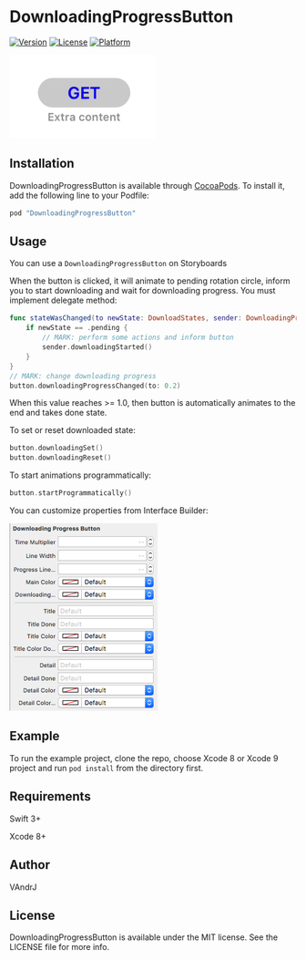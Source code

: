 # DownloadingProgressButton

[![Version](https://img.shields.io/cocoapods/v/DownloadingProgressButton.svg?style=flat)](http://cocoapods.org/pods/DownloadingProgressButton)
[![License](https://img.shields.io/cocoapods/l/DownloadingProgressButton.svg?style=flat)](http://cocoapods.org/pods/DownloadingProgressButton)
[![Platform](https://img.shields.io/cocoapods/p/DownloadingProgressButton.svg?style=flat)](http://cocoapods.org/pods/DownloadingProgressButton)

![demo](Images/demo.gif)

## Installation

DownloadingProgressButton is available through [CocoaPods](http://cocoapods.org). To install
it, add the following line to your Podfile:

```ruby
pod "DownloadingProgressButton"
```

## Usage

You can use a `DownloadingProgressButton` on Storyboards

When the button is clicked, it will animate to pending rotation circle, inform you to start downloading and wait for downloading progress. You must implement delegate method:

```swift
func stateWasChanged(to newState: DownloadStates, sender: DownloadingProgressButton) {
    if newState == .pending {
        // MARK: perform some actions and inform button
        sender.downloadingStarted()
    }
}
// MARK: change downloading progress
button.downloadingProgressChanged(to: 0.2)
```
When this value reaches >= 1.0, then button is automatically animates to the end and takes done state.

To set or reset downloaded state:

```swift
button.downloadingSet()
button.downloadingReset()
```

To start animations programmatically:

```swift
button.startProgrammatically()
```

You can customize properties from Interface Builder:

![properties](Images/properties.png)

## Example

To run the example project, clone the repo, choose Xcode 8 or Xcode 9 project and run `pod install` from the directory first.

## Requirements

Swift 3+

Xcode 8+

## Author

VAndrJ

## License

DownloadingProgressButton is available under the MIT license. See the LICENSE file for more info.

